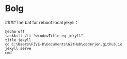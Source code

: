 Bolg
==================================

####The bat for reboot local jekyll：
```batch
@echo off
taskkill /fi "windowTitle eq jekyll"
title jekyll
cd C:\Users\FIVE-D\Documents\GitHub\coderjon.github.io
jekyll serve
cmd
```
